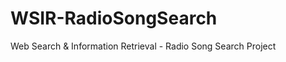 WSIR-RadioSongSearch
====================

Web Search &amp; Information Retrieval - Radio Song Search Project